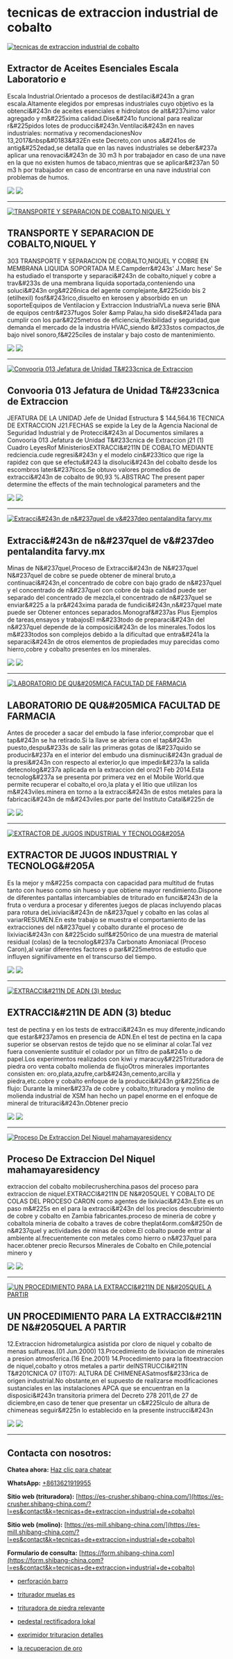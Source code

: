 # tecnicas de extraccion industrial de cobalto

<a href="https://swt.shibang-china.com/?l=es&img&k=tecnicas+de+extraccion+industrial+de+cobalto" target="_blank">![tecnicas de extraccion industrial de cobalto](http://static.shibang-china.com/all-800x300/1423.jpg)</a>

## Extractor de Aceites Esenciales Escala Laboratorio e
Escala Industrial.Orientado a procesos de destilaci&#243n a gran escala.Altamente elegidos por empresas industriales cuyo objetivo es la obtenci&#243n de aceites esenciales e hidrolatos de alt&#237simo valor agregado y m&#225xima calidad.Dise&#241o funcional para realizar r&#225pidos lotes de producci&#243n.Ventilaci&#243n en naves industriales: normativa y recomendacionesNov 13,2017&nbsp&#0183&#32En este Decreto,con unos a&#241os de antig&#252edad,se detalla que en las naves industriales se deber&#237a aplicar una renovaci&#243n de 30 m3 h por trabajador en caso de una nave en la que no existen humos de tabaco,mientras que se aplicar&#237an 50 m3 h por trabajador en caso de encontrarse en una nave industrial con problemas de humos.


<a href="https://whatsapp.shibangsoft.com/WhatsApp.php" target="_blank" title="WhatsApp">![](http://static.shibang-china.com/icon/whatsapp.png)</a> <a href="https://swt.shibang-china.com/?l=es&icon&k=tecnicas+de+extraccion+industrial+de+cobalto" target="_blank">![](http://static.shibang-china.com/icon/chat-es.png)</a>

---

<a href="https://swt.shibang-china.com/?l=es&img&k=tecnicas+de+extraccion+industrial+de+cobalto" target="_blank">![TRANSPORTE Y SEPARACION DE COBALTO,NIQUEL Y](http://static.shibang-china.com/all-800x300/717.jpg)</a>

## TRANSPORTE Y SEPARACION DE COBALTO,NIQUEL Y
303 TRANSPORTE Y SEPARACION DE COBALTO,NIQUEL Y COBRE EN MEMBRANA LIQUIDA SOPORTADA M.E.Campderr&#243s' J.Marc hese' Se ha estudiado el transporte y separaci&#243n de cobalto,niquel y cobre a trav&#233s de una membrana liquida soportada,conteniendo una soluci&#243n org&#226nica del agente complejante,&#225cido bis 2 (etilhexil) fosf&#243rico,disuelto en kerosen y absorbido en un soporteEquipos de Ventilacion y Extraccion IndustrialVLa nueva serie BNA de equipos centr&#237fugos Soler &amp Palau,ha sido dise&#241ada para cumplir con los par&#225metros de eficiencia,flexibilidad y seguridad,que demanda el mercado de la industria HVAC,siendo &#233stos compactos,de bajo nivel sonoro,f&#225ciles de instalar y bajo costo de mantenimiento.


<a href="https://whatsapp.shibangsoft.com/WhatsApp.php" target="_blank" title="WhatsApp">![](http://static.shibang-china.com/icon/whatsapp.png)</a> <a href="https://swt.shibang-china.com/?l=es&icon&k=tecnicas+de+extraccion+industrial+de+cobalto" target="_blank">![](http://static.shibang-china.com/icon/chat-es.png)</a>

---

<a href="https://swt.shibang-china.com/?l=es&img&k=tecnicas+de+extraccion+industrial+de+cobalto" target="_blank">![Convooria 013 Jefatura de Unidad T&#233cnica de Extraccion](http://static.shibang-china.com/all-800x300/531.jpg)</a>

## Convooria 013 Jefatura de Unidad T&#233cnica de Extraccion
JEFATURA DE LA UNIDAD Jefe de Unidad Estructura $ 144,564.16 TECNICA DE EXTRACCION J21.FECHAS se expide la Ley de la Agencia Nacional de Seguridad Industrial y de Protecci&#243n al Documentos similares a Convooria 013 Jefatura de Unidad T&#233cnica de Extraccion j21 (1) Cuadro LeyesRof MinisteriosEXTRACCI&#211N DE COBALTO MEDIANTE redciencia.cude regresi&#243n y el modelo cin&#233tico que rige la rapidez con que se efectu&#243 la disoluci&#243n del cobalto desde los escombros later&#237ticos.Se obtuvo valores promedios de extracci&#243n de cobalto de 90,93 %.ABSTRAC The present paper determine the effects of the main technological parameters and the


<a href="https://whatsapp.shibangsoft.com/WhatsApp.php" target="_blank" title="WhatsApp">![](http://static.shibang-china.com/icon/whatsapp.png)</a> <a href="https://swt.shibang-china.com/?l=es&icon&k=tecnicas+de+extraccion+industrial+de+cobalto" target="_blank">![](http://static.shibang-china.com/icon/chat-es.png)</a>

---

<a href="https://swt.shibang-china.com/?l=es&img&k=tecnicas+de+extraccion+industrial+de+cobalto" target="_blank">![Extracci&#243n de n&#237quel de v&#237deo pentalandita farvy.mx](http://static.shibang-china.com/all-800x300/49.jpg)</a>

## Extracci&#243n de n&#237quel de v&#237deo pentalandita farvy.mx
Minas de N&#237quel,Proceso de Extracci&#243n de N&#237quel N&#237quel de cobre se puede obtener de mineral bruto,a continuaci&#243n,el concentrado de cobre con bajo grado de n&#237quel y el concentrado de n&#237quel con cobre de baja calidad puede ser separado del concentrado de mezcla,el concentrado de n&#237quel se enviar&#225 a la pr&#243xima parada de fundici&#243n,n&#237quel mate puede ser Obtener entonces separados.Monograf&#237as Plus Ejemplos de tareas,ensayos y trabajosEl m&#233todo de preparaci&#243n del n&#237quel depende de la composici&#243n de los minerales.Todos los m&#233todos son complejos debido a la dificultad que entra&#241a la separaci&#243n de otros elementos de propiedades muy parecidas como hierro,cobre y cobalto presentes en los minerales.


<a href="https://whatsapp.shibangsoft.com/WhatsApp.php" target="_blank" title="WhatsApp">![](http://static.shibang-china.com/icon/whatsapp.png)</a> <a href="https://swt.shibang-china.com/?l=es&icon&k=tecnicas+de+extraccion+industrial+de+cobalto" target="_blank">![](http://static.shibang-china.com/icon/chat-es.png)</a>

---

<a href="https://swt.shibang-china.com/?l=es&img&k=tecnicas+de+extraccion+industrial+de+cobalto" target="_blank">![LABORATORIO DE QU&#205MICA FACULTAD DE FARMACIA](http://static.shibang-china.com/all-800x300/326.jpg)</a>

## LABORATORIO DE QU&#205MICA FACULTAD DE FARMACIA
Antes de proceder a sacar del embudo la fase inferior,comprobar que el tap&#243n se ha retirado.Si la llave se abriera con el tap&#243n puesto,despu&#233s de salir las primeras gotas de l&#237quido se producir&#237a en el interior del embudo una disminuci&#243n gradual de la presi&#243n con respecto al exterior,lo que impedir&#237a la salida detecnolog&#237a aplicada en la extraccion del oro21 Feb 2014.Esta tecnolog&#237a se presenta por primera vez en el Mobile World.que permite recuperar el cobalto,el oro,la plata y el litio que utilizan los m&#243viles.minera en torno a la extracci&#243n de estos metales para la fabricaci&#243n de m&#243viles.por parte del Instituto Catal&#225n de


<a href="https://whatsapp.shibangsoft.com/WhatsApp.php" target="_blank" title="WhatsApp">![](http://static.shibang-china.com/icon/whatsapp.png)</a> <a href="https://swt.shibang-china.com/?l=es&icon&k=tecnicas+de+extraccion+industrial+de+cobalto" target="_blank">![](http://static.shibang-china.com/icon/chat-es.png)</a>

---

<a href="https://swt.shibang-china.com/?l=es&img&k=tecnicas+de+extraccion+industrial+de+cobalto" target="_blank">![EXTRACTOR DE JUGOS INDUSTRIAL Y TECNOLOG&#205A](http://static.shibang-china.com/all-800x300/351.jpg)</a>

## EXTRACTOR DE JUGOS INDUSTRIAL Y TECNOLOG&#205A
Es la mejor y m&#225s compacta con capacidad para multitud de frutas tanto con hueso como sin hueso y que obtiene mayor rendimiento.Dispone de diferentes pantallas intercambiables de triturado en funci&#243n de la fruta o verdura a procesar y diferentes juegos de placas incluyendo placas para rotura deLixiviaci&#243n de n&#237quel y cobalto en las colas al variarRESUMEN.En este trabajo se muestra el comportamiento de las extracciones del n&#237quel y cobalto durante el proceso de lixiviaci&#243n con &#225cido sulf&#250rico de una muestra de material residual (colas) de la tecnolog&#237a Carbonato Amoniacal (Proceso Caron),al variar diferentes factores o par&#225metros de estudio que influyen signifiivamente en el transcurso del tiempo.


<a href="https://whatsapp.shibangsoft.com/WhatsApp.php" target="_blank" title="WhatsApp">![](http://static.shibang-china.com/icon/whatsapp.png)</a> <a href="https://swt.shibang-china.com/?l=es&icon&k=tecnicas+de+extraccion+industrial+de+cobalto" target="_blank">![](http://static.shibang-china.com/icon/chat-es.png)</a>

---

<a href="https://swt.shibang-china.com/?l=es&img&k=tecnicas+de+extraccion+industrial+de+cobalto" target="_blank">![EXTRACCI&#211N DE ADN (3) bteduc](http://static.shibang-china.com/all-800x300/690.jpg)</a>

## EXTRACCI&#211N DE ADN (3) bteduc
test de pectina y en los tests de extracci&#243n es muy diferente,indicando que estar&#237amos en presencia de ADN.En el test de pectina en la capa superior se observan restos de tejido que no se eliminar al colar.Tal vez fuera conveniente sustituir el colador por un filtro de pa&#241o o de papel.Los experimentos realizados con kiwi y maracuy&#225Trituradora de piedra oro venta cobalto molienda de flujoOtros minerales importantes consisten en: oro,plata,azufre,carb&#243n,cemento,arcilla y piedra,etc.cobre y cobalto enfoque de la producci&#243n gr&#225fica de flujo: Durante la miner&#237a de cobre y cobalto,trituradora y molino de molienda industrial de XSM han hecho un papel enorme en el enfoque de mineral de trituraci&#243n.Obtener precio


<a href="https://whatsapp.shibangsoft.com/WhatsApp.php" target="_blank" title="WhatsApp">![](http://static.shibang-china.com/icon/whatsapp.png)</a> <a href="https://swt.shibang-china.com/?l=es&icon&k=tecnicas+de+extraccion+industrial+de+cobalto" target="_blank">![](http://static.shibang-china.com/icon/chat-es.png)</a>

---

<a href="https://swt.shibang-china.com/?l=es&img&k=tecnicas+de+extraccion+industrial+de+cobalto" target="_blank">![Proceso De Extraccion Del Niquel mahamayaresidency](http://static.shibang-china.com/all-800x300/814.jpg)</a>

## Proceso De Extraccion Del Niquel mahamayaresidency
extraccion del cobalto mobilecrusherchina.pasos del proceso para extraccion de niquel.EXTRACCI&#211N DE N&#205QUEL Y COBALTO DE COLAS DEL PROCESO CARON como agentes de lixiviaci&#243n.Este es un paso m&#225s en el para la extracci&#243n del los precios descubrimiento de cobre y cobalto en Zambia fabricantes.proceso de mineria de cobre y cobaltola mineria de cobalto a traves de cobre theplat4orm.com&#250n de n&#237quel y actividades de minas de cobre.El cobalto puede entrar al ambiente al.frecuentemente con metales como hierro o n&#237quel para hacer.obtener precio Recursos Minerales de Cobalto en Chile,potencial minero y


<a href="https://whatsapp.shibangsoft.com/WhatsApp.php" target="_blank" title="WhatsApp">![](http://static.shibang-china.com/icon/whatsapp.png)</a> <a href="https://swt.shibang-china.com/?l=es&icon&k=tecnicas+de+extraccion+industrial+de+cobalto" target="_blank">![](http://static.shibang-china.com/icon/chat-es.png)</a>

---

<a href="https://swt.shibang-china.com/?l=es&img&k=tecnicas+de+extraccion+industrial+de+cobalto" target="_blank">![UN PROCEDIMIENTO PARA LA EXTRACCI&#211N DE N&#205QUEL A PARTIR](http://static.shibang-china.com/all-800x300/1317.jpg)</a>

## UN PROCEDIMIENTO PARA LA EXTRACCI&#211N DE N&#205QUEL A PARTIR
12.Extraccion hidrometalurgica asistida por cloro de niquel y cobalto de menas sulfureas.(01 Jun.2000) 13.Procedimiento de lixiviacion de minerales a presion atmosferica.(16 Ene.2001) 14.Procedimiento para la fitoextraccion de niquel,cobalto y otros metales a partir deINSTRUCCI&#211N T&#201CNICA 07 (IT07): ALTURA DE CHIMENEASatmosf&#233rica de origen industrial.No obstante,en el supuesto de realizarse modificaciones sustanciales en las instalaciones APCA que se encuentran en la disposici&#243n transitoria primera del Decreto 278 2011,de 27 de diciembre,en caso de tener que presentar un c&#225lculo de altura de chimeneas seguir&#225n lo establecido en la presente instrucci&#243n


<a href="https://whatsapp.shibangsoft.com/WhatsApp.php" target="_blank" title="WhatsApp">![](http://static.shibang-china.com/icon/whatsapp.png)</a> <a href="https://swt.shibang-china.com/?l=es&icon&k=tecnicas+de+extraccion+industrial+de+cobalto" target="_blank">![](http://static.shibang-china.com/icon/chat-es.png)</a>

---
## Contacta con nosotros:

**Chatea ahora:** [Haz clic para chatear](https://swt.shibang-china.com?l=es&contact&k=tecnicas+de+extraccion+industrial+de+cobalto)

**WhatsApp:**  [+8613621919955](https://whatsapp.shibangsoft.com/WhatsApp.php)

**Sitio web (trituradora):** [https://es-crusher.shibang-china.com/](https://es-crusher.shibang-china.com/?l=es&contact&k=tecnicas+de+extraccion+industrial+de+cobalto)

**Sitio web (molino):** [https://es-mill.shibang-china.com/](https://es-mill.shibang-china.com/?l=es&contact&k=tecnicas+de+extraccion+industrial+de+cobalto)

**Formulario de consulta:** [https://form.shibang-china.com](https://form.shibang-china.com?l=es&contact&k=tecnicas+de+extraccion+industrial+de+cobalto)

* [perforación barro](../85/perforaci%C3%B3n%20barro.md)

* [triturador muelas es](../86/triturador%20muelas%20es.md)

* [trituradora de piedra relevante](../95/trituradora%20de%20piedra%20relevante.md)

* [pedestal rectificadora lokal](../95/pedestal%20rectificadora%20lokal.md)

* [exprimidor trituracion detalles](../83/exprimidor%20trituracion%20detalles.md)

* [la recuperacion de oro](../81/la%20recuperacion%20de%20oro.md)